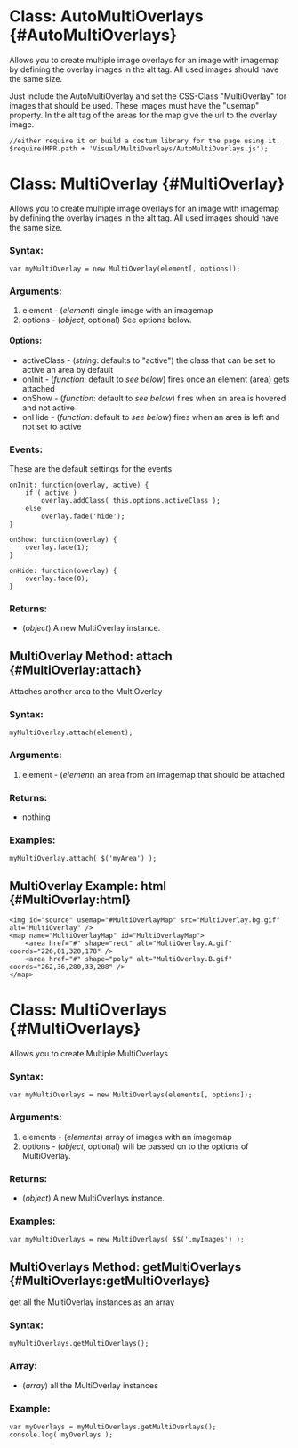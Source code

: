 Class: AutoMultiOverlays {#AutoMultiOverlays}
=============================

Allows you to create multiple image overlays for an image with imagemap by defining the overlay images in the alt tag. All used images should have the same size.

Just include the AutoMultiOverlay and set the CSS-Class "MultiOverlay" for images that should be used.
These images must have the "usemap" property. In the alt tag of the areas for the map give the url to the overlay image.

	//either require it or build a costum library for the page using it.
	$require(MPR.path + 'Visual/MultiOverlays/AutoMultiOverlays.js');

Class: MultiOverlay {#MultiOverlay}
=============================

Allows you to create multiple image overlays for an image with imagemap by defining the overlay images in the alt tag. All used images should have the same size.

### Syntax:

	var myMultiOverlay = new MultiOverlay(element[, options]);

### Arguments:

1. element   - (*element*) single image with an imagemap
2. options   - (*object*, optional) See options below.

#### Options:
* activeClass     - (*string*: defaults to "active") the class that can be set to active an area by default
* onInit          - (*function*: default to *see below*) fires once an element (area) gets attached
* onShow          - (*function*: default to *see below*) fires when an area is hovered and not active
* onHide          - (*function*: default to *see below*) fires when an area is left and not set to active

### Events:
These are the default settings for the events
	
	onInit: function(overlay, active) {
		if ( active )
			overlay.addClass( this.options.activeClass );
		else
			overlay.fade('hide');
	}
	
	onShow: function(overlay) {
		overlay.fade(1);
	}
	
	onHide: function(overlay) {
		overlay.fade(0);
	}

### Returns:

* (*object*) A new MultiOverlay instance.

MultiOverlay Method: attach {#MultiOverlay:attach}
----------------------------------------------------

Attaches another area to the MultiOverlay

### Syntax:

	myMultiOverlay.attach(element);

### Arguments:

1. element - (*element*) an area from an imagemap that should be attached

### Returns:

* nothing

### Examples:

	myMultiOverlay.attach( $('myArea') );
	
MultiOverlay Example: html {#MultiOverlay:html}
----------------------------------------------------

	<img id="source" usemap="#MultiOverlayMap" src="MultiOverlay.bg.gif" alt="MultiOverlay" />
	<map name="MultiOverlayMap" id="MultiOverlayMap">
		<area href="#" shape="rect" alt="MultiOverlay.A.gif" coords="226,81,320,178" />
		<area href="#" shape="poly" alt="MultiOverlay.B.gif" coords="262,36,280,33,288" />
	</map>
	
	
Class: MultiOverlays {#MultiOverlays}
=============================

Allows you to create Multiple MultiOverlays

### Syntax:

	var myMultiOverlays = new MultiOverlays(elements[, options]);

### Arguments:

1. elements  - (*elements*) array of images with an imagemap
2. options   - (*object*, optional) will be passed on to the options of MultiOverlay.

### Returns:

* (*object*) A new MultiOverlays instance.

### Examples:

	var myMultiOverlays = new MultiOverlays( $$('.myImages') );
	
MultiOverlays Method: getMultiOverlays {#MultiOverlays:getMultiOverlays}
--------------------------------------

get all the MultiOverlay instances as an array 

### Syntax:

	myMultiOverlays.getMultiOverlays();

### Array:

* (*array*) all the MultiOverlay instances

### Example:

	var myOverlays = myMultiOverlays.getMultiOverlays();
	console.log( myOverlays );